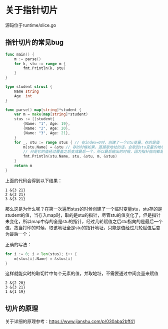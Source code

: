 # 关于指针切片
源码位于runtime/slice.go
## 指针切片的常见bug
```go
func main() {
	m := parse()
	for k, stu := range m {
		fmt.Println(k, stu)
	}
}

type student struct {
	Name string
	Age  int
}

func parse() map[string]*student {
	var m = make(map[string]*student)
	stus := []student{
		{Name: "1", Age: 19},
		{Name: "2", Age: 20},
		{Name: "3", Age: 21},
	}
	for _, stu := range stus { // 在index=0时，创建了一个stu变量，存的是值
		m[stu.Name] = &stu // 存的时候如果，直接取地址的话，会取到stu变量的地址，
		// 只是它的值经过覆盖之后变成最后一个，所以最后输出的时候，因为指针指向都是stu的指针
		fmt.Println(stu.Name, stu, &stu, m, &stus)
	}
	return m
}
```
上面的代码会得到以下结果：
```
1 &{3 21}
2 &{3 21}
3 &{3 21}
```
那么这是为什么呢？在第一次遍历stus的时候创建了一个临时变量stu，stu存的是student的值，当存入map时，取的是stu的指针，尽管stu的值变化了，但是指针未变化，所以map中存的全是stu的指针，经过几轮赋值之后stu指向的是最后一个值，故当打印的时候，取该地址全是stu的指针地址，只能是值经过几轮赋值后变为最后一个；

正确的写法：
```go
for i := 0; i < len(stus); i++ {
    m[stus[i].Name] = &stus[i]
}
```
这样就能实时的取切片中每个元素的值，并取地址，不需要通过中间变量来赋值
```
2 &{2 20}
3 &{3 21}
1 &{1 19}
```
## 切片的原理

关于详细的原理参考：https://www.jianshu.com/p/030aba2bff41




